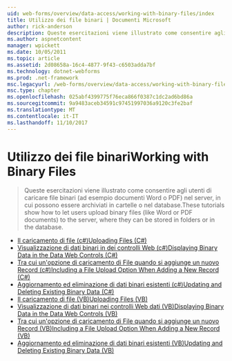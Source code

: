 ```yaml
---
uid: web-forms/overview/data-access/working-with-binary-files/index
title: Utilizzo dei file binari | Documenti Microsoft
author: rick-anderson
description: Queste esercitazioni viene illustrato come consentire agli utenti di caricare file binari (ad esempio documenti Word o PDF) nel server, in cui possono essere archiviati in cartelle o nel database.
ms.author: aspnetcontent
manager: wpickett
ms.date: 10/05/2011
ms.topic: article
ms.assetid: 2d08658a-16c4-4877-9f43-c6503adda7bf
ms.technology: dotnet-webforms
ms.prod: .net-framework
msc.legacyurl: /web-forms/overview/data-access/working-with-binary-files
msc.type: chapter
ms.openlocfilehash: 025abf4399775f76eca866f0387c1dc2ad6bd86a
ms.sourcegitcommit: 9a9483aceb34591c97451997036a9120c3fe2baf
ms.translationtype: MT
ms.contentlocale: it-IT
ms.lasthandoff: 11/10/2017
---
```

<a name="working-with-binary-files"></a><span data-ttu-id="555c9-103">Utilizzo dei file binari</span><span class="sxs-lookup"><span data-stu-id="555c9-103">Working with Binary Files</span></span>
====================
> <span data-ttu-id="555c9-104">Queste esercitazioni viene illustrato come consentire agli utenti di caricare file binari (ad esempio documenti Word o PDF) nel server, in cui possono essere archiviati in cartelle o nel database.</span><span class="sxs-lookup"><span data-stu-id="555c9-104">These tutorials show how to let users upload binary files (like Word or PDF documents) to the server, where they can be stored in folders or in the database.</span></span>


- [<span data-ttu-id="555c9-105">Il caricamento di file (c#)</span><span class="sxs-lookup"><span data-stu-id="555c9-105">Uploading Files (C#)</span></span>](uploading-files-cs.md)
- [<span data-ttu-id="555c9-106">Visualizzazione di dati binari in dei controlli Web (c#)</span><span class="sxs-lookup"><span data-stu-id="555c9-106">Displaying Binary Data in the Data Web Controls (C#)</span></span>](displaying-binary-data-in-the-data-web-controls-cs.md)
- [<span data-ttu-id="555c9-107">Tra cui un'opzione di caricamento di File quando si aggiunge un nuovo Record (c#)</span><span class="sxs-lookup"><span data-stu-id="555c9-107">Including a File Upload Option When Adding a New Record (C#)</span></span>](including-a-file-upload-option-when-adding-a-new-record-cs.md)
- [<span data-ttu-id="555c9-108">Aggiornamento ed eliminazione di dati binari esistenti (c#)</span><span class="sxs-lookup"><span data-stu-id="555c9-108">Updating and Deleting Existing Binary Data (C#)</span></span>](updating-and-deleting-existing-binary-data-cs.md)
- [<span data-ttu-id="555c9-109">Il caricamento di file (VB)</span><span class="sxs-lookup"><span data-stu-id="555c9-109">Uploading Files (VB)</span></span>](uploading-files-vb.md)
- [<span data-ttu-id="555c9-110">Visualizzazione di dati binari nei controlli Web dati (VB)</span><span class="sxs-lookup"><span data-stu-id="555c9-110">Displaying Binary Data in the Data Web Controls (VB)</span></span>](displaying-binary-data-in-the-data-web-controls-vb.md)
- [<span data-ttu-id="555c9-111">Tra cui un'opzione di caricamento di File quando si aggiunge un nuovo Record (VB)</span><span class="sxs-lookup"><span data-stu-id="555c9-111">Including a File Upload Option When Adding a New Record (VB)</span></span>](including-a-file-upload-option-when-adding-a-new-record-vb.md)
- [<span data-ttu-id="555c9-112">Aggiornamento ed eliminazione di dati binari esistenti (VB)</span><span class="sxs-lookup"><span data-stu-id="555c9-112">Updating and Deleting Existing Binary Data (VB)</span></span>](updating-and-deleting-existing-binary-data-vb.md)
